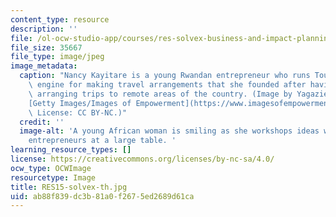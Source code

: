 ```yaml
---
content_type: resource
description: ''
file: /ol-ocw-studio-app/courses/res-solvex-business-and-impact-planning-for-social-enterprises-0-solvex-summer-2021/ab88f839dc3b81a0f2675ed2689d61ca_RES15-solvex-th.jpg
file_size: 35667
file_type: image/jpeg
image_metadata:
  caption: "Nancy Kayitare is a young Rwandan entrepreneur who runs TouTrip, a search\
    \ engine for making travel arrangements that she founded after having difficulty\
    \ arranging trips to remote areas of the country. (Image by Yagazie Emezi. Source:\_\
    [Getty Images/Images of Empowerment](https://www.imagesofempowerment.org/d_pa-1799312_347/).\
    \ License: CC BY-NC.)"
  credit: ''
  image-alt: 'A young African woman is smiling as she workshops ideas with other local
    entrepreneurs at a large table. '
learning_resource_types: []
license: https://creativecommons.org/licenses/by-nc-sa/4.0/
ocw_type: OCWImage
resourcetype: Image
title: RES15-solvex-th.jpg
uid: ab88f839-dc3b-81a0-f267-5ed2689d61ca
---
```

